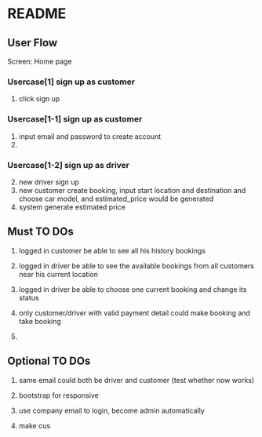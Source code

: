 # README


## User Flow

Screen: Home page
### Usercase[1] sign up as customer
1. click sign up

### Usercase[1-1] sign up as customer
1. input email and password to create account
2. 


### Usercase[1-2] sign up as driver
2. new driver sign up
3. new customer create booking, input start location and destination and choose car model, and estimated_price would be generated
4. system generate estimated price 


## Must TO DOs
1. logged in customer be able to see all his history bookings

2. logged in driver be able to see the available bookings from all customers near his current location

3. logged in driver be able to choose one current booking and change its status

4. only customer/driver with valid payment detail could make booking and take booking

5. 

## Optional TO DOs
1. same email could both be driver and customer (test whether now works)

2. bootstrap for responsive

3. use company email to login, become admin automatically

4. make cus
